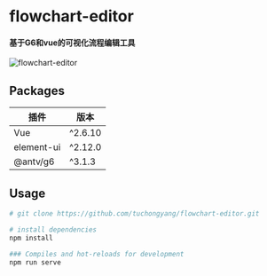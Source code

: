 # flowchart-editor
#### 基于G6和vue的可视化流程编辑工具

![flowchart-editor](https://github.com/tuchongyang/flowchart-editor/blob/master/public/screeshot.png?raw=true)

## Packages

插件 | 版本
---- | ----- 
Vue | ^2.6.10
element-ui | ^2.12.0
@antv/g6 | ^3.1.3


## Usage
``` bash
# git clone https://github.com/tuchongyang/flowchart-editor.git

# install dependencies
npm install

### Compiles and hot-reloads for development
npm run serve
```

